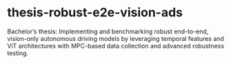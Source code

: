 # thesis-robust-e2e-vision-ads
Bachelor’s thesis: Implementing and benchmarking robust end-to-end, vision-only autonomous driving models by leveraging temporal features and ViT architectures with MPC-based data collection and advanced robustness testing.
